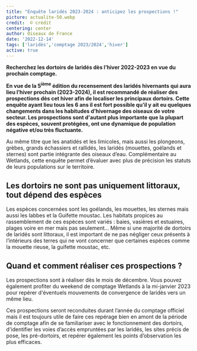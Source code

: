 ```yaml
---
title: "Enquête laridés 2023-2024 : anticipez les prospections !"
picture: actualite-50.webp
credit:  © crédit
centering: center
author: Oiseaux de France
date: '2022-12-14'
tags: ['laridés','comptage 2023/2024','hiver']
active: true
---
```


**Recherchez les dortoirs de laridés dès l’hiver 2022-2023 en vue du prochain comptage.**

**En vue de la 5<sup>ième</sup> édition du recensement des laridés hivernants qui aura lieu l’hiver prochain (2023-2024), il est recommandé de réaliser des prospections dès cet hiver afin de localiser les principaux dortoirs. Cette enquête ayant lieu tous les 6 ans il est fort possible qu’il y ait eu quelques changements dans les habitudes d’hivernage des oiseaux de votre secteur. Les prospections sont d'autant plus importante que la plupart des espèces, souvent protégées, ont une dynamique de population négative et/ou très fluctuante.**

Au même titre que les anatidés et les limicoles, mais aussi les plongeons, grèbes, grands échassiers et rallidés, les laridés (mouettes, goélands et sternes) sont partie intégrante des oiseaux d’eau. Complémentaire au Wetlands, cette enquête permet d’évaluer avec plus de précision les statuts de leurs populations sur le territoire.

## Les dortoirs ne sont pas uniquement littoraux, tout dépend des espèces

Les espèces concernées sont les goélands, les mouettes, les sternes mais aussi les labbes et la Guifette moustac. Les habitats propices au rassemblement de ces espèces sont variés : baies, vasières et estuaires, plages voire en mer mais pas seulement… Même si une majorité de dortoirs de laridés sont littoraux, il est important de ne pas négliger ceux présents à l’intérieurs des terres qui ne vont concerner que certaines espèces comme la mouette rieuse, la guifette moustac, etc.

## Quand et comment réaliser ces prospections ?

Les prospections sont à réaliser dès le mois de décembre. Vous pouvez également profiter du weekend de comptage Wetlands à la mi-janvier 2023 pour repérer d'éventuels mouvements de convergence de laridés vers un même lieu.

Ces prospections seront reconduites durant l’année du comptage officiel mais il est toujours utile de faire ces repérage bien en amont de la période de comptage afin de se familiariser avec le fonctionnement des dortoirs, d'identifier les voies d’accès empruntées par les laridés, les sites précis de pose, les pré-dortoirs, et repérer également les points d’observation les plus efficaces.
